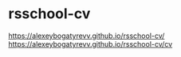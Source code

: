 # rsschool-cv
https://alexeybogatyrevv.github.io/rsschool-cv/
https://alexeybogatyrevv.github.io/rsschool-cv/cv
